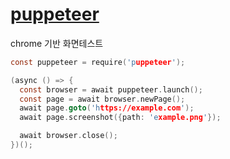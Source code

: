 
# [puppeteer](https://github.com/GoogleChrome/puppeteer)
  chrome 기반 화면테스트
```c
const puppeteer = require('puppeteer');

(async () => {
  const browser = await puppeteer.launch();
  const page = await browser.newPage();
  await page.goto('https://example.com');
  await page.screenshot({path: 'example.png'});

  await browser.close();
})();
```
